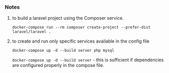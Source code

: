 ### Notes

1. to build a laravel project using the Composer service.

   `docker-compose run --rm composer create-project --prefer-dist laravel/laravel .`

2. to create and run only specific services available in the config file

   `docker-compose up -d --build server php mysql`

   `docker-compose up -d --build server` - this is sufficient if dependencies are configured properly in the compose file.
